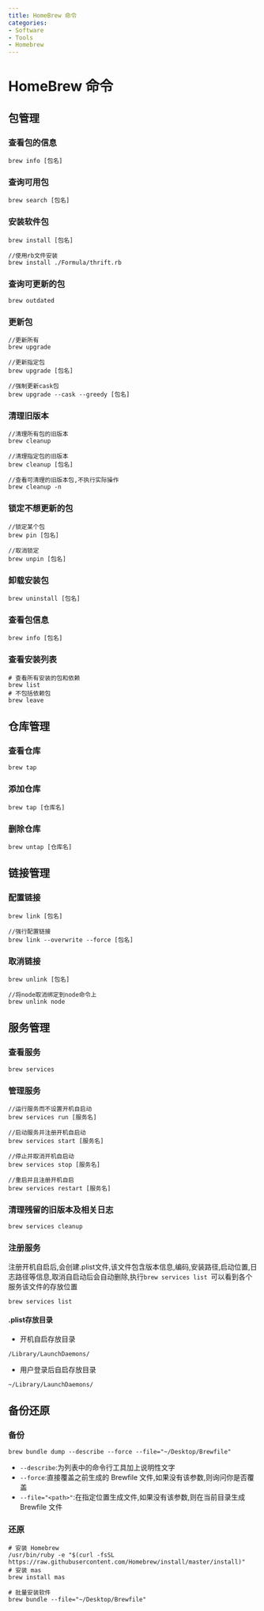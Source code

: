 ```yaml
---
title: HomeBrew 命令
categories:
- Software
- Tools
- Homebrew
---
```

# HomeBrew 命令

## 包管理

### 查看包的信息

```
brew info [包名]
```

### 查询可用包

```shell
brew search [包名]
```

### 安装软件包

```shell
brew install [包名]

//使用rb文件安装
brew install ./Formula/thrift.rb
```

### 查询可更新的包

```shell
brew outdated
```

### 更新包

```shell
//更新所有
brew upgrade

//更新指定包
brew upgrade [包名]

//强制更新cask包
brew upgrade --cask --greedy [包名]
```

### 清理旧版本

```shell
//清理所有包的旧版本
brew cleanup

//清理指定包的旧版本
brew cleanup [包名]

//查看可清理的旧版本包,不执行实际操作
brew cleanup -n
```

### 锁定不想更新的包

```shell
//锁定某个包
brew pin [包名]

//取消锁定
brew unpin [包名]
```

### 卸载安装包

```shell
brew uninstall [包名]
```

### 查看包信息

```shell
brew info [包名]
```

### 查看安装列表

```shell
# 查看所有安装的包和依赖
brew list
# 不包括依赖包
brew leave
```

## 仓库管理

### 查看仓库

```shell
brew tap
```

### 添加仓库

```
brew tap [仓库名]
```

### 删除仓库

```
brew untap [仓库名]
```

## 链接管理

### 配置链接

```
brew link [包名]

//强行配置链接
brew link --overwrite --force [包名]
```

### 取消链接

```
brew unlink [包名]

//将node取消绑定到node命令上
brew unlink node
```

## 服务管理

### 查看服务

```
brew services
```

### 管理服务

```
//运行服务而不设置开机自启动
brew services run [服务名]

//启动服务并注册开机自启动
brew services start [服务名]

//停止并取消开机自启动
brew services stop [服务名]

//重启并且注册开机自启
brew services restart [服务名]
```

### 清理残留的旧版本及相关日志

```
brew services cleanup
```

### 注册服务

注册开机自启后,会创建.plist文件,该文件包含版本信息,编码,安装路径,启动位置,日志路径等信息,取消自启动后会自动删除,执行`brew services list `可以看到各个服务该文件的存放位置

```
brew services list
```

#### .plist存放目录

- 开机自启存放目录

```
/Library/LaunchDaemons/
```

- 用户登录后自启存放目录

```
~/Library/LaunchDaemons/
```

## 备份还原

### 备份

```shell
brew bundle dump --describe --force --file="~/Desktop/Brewfile"
```

- `--describe`:为列表中的命令行工具加上说明性文字
- `--force`:直接覆盖之前生成的 Brewfile 文件,如果没有该参数,则询问你是否覆盖
- `--file="<path>"`:在指定位置生成文件,如果没有该参数,则在当前目录生成 Brewfile 文件

### 还原

```shell
# 安装 Homebrew
/usr/bin/ruby -e "$(curl -fsSL https://raw.githubusercontent.com/Homebrew/install/master/install)"
# 安装 mas
brew install mas

# 批量安装软件
brew bundle --file="~/Desktop/Brewfile"
```

